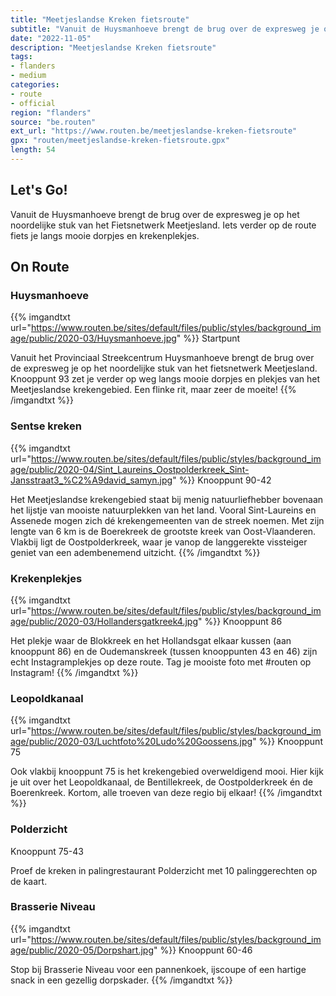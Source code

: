 ```yaml
---
title: "Meetjeslandse Kreken fietsroute"
subtitle: "Vanuit de Huysmanhoeve brengt de brug over de expresweg je op het noordelijke stuk van het Fietsnetwerk Meetjesland"
date: "2022-11-05"
description: "Meetjeslandse Kreken fietsroute"
tags:
- flanders
- medium
categories:
- route
- official
region: "flanders"
source: "be.routen"
ext_url: "https://www.routen.be/meetjeslandse-kreken-fietsroute"
gpx: "routen/meetjeslandse-kreken-fietsroute.gpx"
length: 54
---
```


## Let's Go!

Vanuit de Huysmanhoeve brengt de brug over de expresweg je op het noordelijke stuk van het Fietsnetwerk Meetjesland. Iets verder op de route fiets je langs mooie dorpjes en krekenplekjes.

## On Route

### Huysmanhoeve

{{% imgandtxt url="https://www.routen.be/sites/default/files/public/styles/background_image/public/2020-03/Huysmanhoeve.jpg" %}}
Startpunt

Vanuit het Provinciaal Streekcentrum Huysmanhoeve brengt de brug over de expresweg je op het noordelijke stuk van het fietsnetwerk Meetjesland. Knooppunt 93 zet je verder op weg langs mooie dorpjes en plekjes van het Meetjeslandse krekengebied. Een flinke rit, maar zeer de moeite!
{{% /imgandtxt %}}

### Sentse kreken

{{% imgandtxt url="https://www.routen.be/sites/default/files/public/styles/background_image/public/2020-04/Sint_Laureins_Oostpolderkreek_Sint-Jansstraat3_%C2%A9david_samyn.jpg" %}}
Knooppunt 90-42

Het Meetjeslandse krekengebied staat bij menig natuurliefhebber bovenaan het lijstje van mooiste natuurplekken van het land. Vooral Sint-Laureins en Assenede mogen zich dé krekengemeenten van de streek noemen. Met zijn lengte van 6 km is de Boerekreek de grootste kreek van Oost-Vlaanderen. Vlakbij ligt de Oostpolderkreek, waar je vanop de langgerekte vissteiger geniet van een adembenemend uitzicht.
{{% /imgandtxt %}}

### Krekenplekjes

{{% imgandtxt url="https://www.routen.be/sites/default/files/public/styles/background_image/public/2020-03/Hollandersgatkreek4.jpg" %}}
Knooppunt 86

Het plekje waar de Blokkreek en het Hollandsgat elkaar kussen (aan knooppunt 86) en de Oudemanskreek (tussen knooppunten 43 en 46) zijn echt Instagramplekjes op deze route. Tag je mooiste foto met #routen op Instagram!
{{% /imgandtxt %}}

### Leopoldkanaal

{{% imgandtxt url="https://www.routen.be/sites/default/files/public/styles/background_image/public/2020-03/Luchtfoto%20Ludo%20Goossens.jpg" %}}
Knooppunt 75

Ook vlakbij knooppunt 75 is het krekengebied overweldigend mooi. Hier kijk je uit over het Leopoldkanaal, de Bentillekreek, de Oostpolderkreek én de Boerenkreek. Kortom, alle troeven van deze regio bij elkaar!
{{% /imgandtxt %}}

### Polderzicht

Knooppunt 75-43

Proef de kreken in palingrestaurant Polderzicht met 10 palinggerechten op de kaart.

### Brasserie Niveau

{{% imgandtxt url="https://www.routen.be/sites/default/files/public/styles/background_image/public/2020-05/Dorpshart.jpg" %}}
Knooppunt 60-46

Stop bij Brasserie Niveau voor een pannenkoek, ijscoupe of een hartige snack in een gezellig dorpskader.
{{% /imgandtxt %}}


